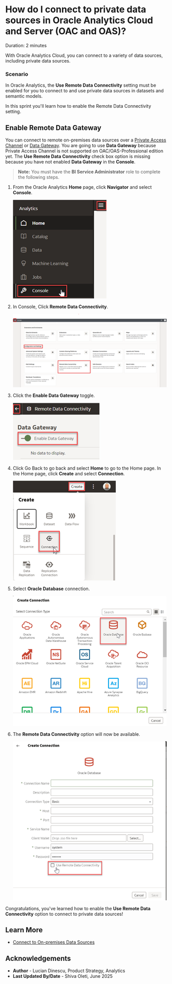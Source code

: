 # How do I connect to private data sources in Oracle Analytics Cloud and Server (OAC and OAS)?

Duration: 2 minutes

With Oracle Analytics Cloud, you can connect to a variety of data sources, including private data sources.

[](youtube:CQtRVX2E2E4:large)

### Scenario
In Oracle Analytics, the **Use Remote Data Connectivity** setting must be enabled for you to connect to and use private data sources in datasets and semantic models.

In this sprint you'll learn how to enable the Remote Data Connectivity setting.

## Enable Remote Data Gateway
You can connect to remote on-premises data sources over a [Private Access Channel](https://docs.oracle.com/en/cloud/paas/analytics-cloud/acsds/connect-private-data-sources-private-access-channel.html#GUID-F3E9ED24-5396-40A4-B675-C6B7D3BDCE7C) or  [Data Gateway](https://docs.oracle.com/en/cloud/paas/analytics-cloud/acsds/connect-premises-data-sources-using-data-gateway.html). You are going to use **Data Gateway** because Private Access Channel is not supported on OAC/OAS-Professional edition yet. The **Use Remote Data Connectivity** check box option is missing because you have not enabled **Data Gateway** in the **Console**.

 > **Note:** You must have the **BI Service Administrator** role to complete the following steps.

1. From the Oracle Analytics **Home** page, click **Navigator** and select **Console**.  

   ![Console](images/console.png)

2. In Console, Click **Remote Data Connectivity**.

   ![Remote Data Connectivity](images/remote-data-connectivity.png)  

3. Click the **Enable Data Gateway** toggle.

   ![Enable the Enable Data Gateway](images/enable-data-gateway.png)   

4. Click Go Back to go back and select **Home** to go to the Home page. In the Home page, click **Create** and select **Connection**.

   ![Create Connection](images/create-connection.png)  

5. Select **Oracle Database** connection.

   ![Oracle Data Base Connection](images/connection-database.png)   

6. The **Remote Data Connectivity** option will now be available.

   ![Remote Data Connectivity Option](images/remote-database-connectivity-option.png)  


Congratulations, you've learned how to enable the **Use Remote Data Connectivity** option to connect to private data sources!


## Learn More
* [Connect to On-premises Data Sources](https://docs.oracle.com/en/cloud/paas/analytics-cloud/acsds/connect-premises-data-sources.html)

## Acknowledgements
* **Author** - Lucian Dinescu, Product Strategy, Analytics
* **Last Updated By/Date** - Shiva Oleti,  June 2025

